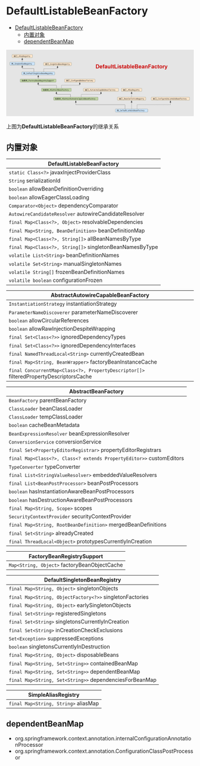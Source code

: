 # DefaultListableBeanFactory

<!-- TOC -->

- [DefaultListableBeanFactory](#defaultlistablebeanfactory)
  - [内置对象](#%E5%86%85%E7%BD%AE%E5%AF%B9%E8%B1%A1)
  - [dependentBeanMap](#dependentbeanmap)

<!-- /TOC -->

![ae](../img/DefaultListableBeanFactory.png)

上图为**DefaultListableBeanFactory**的继承关系

## 内置对象

| DefaultListableBeanFactory  |
|---|
| `static Class<?>` javaxInjectProviderClass
| `String` serializationId
| `boolean` allowBeanDefinitionOverriding
| `boolean` allowEagerClassLoading
| `Comparator<Object>` dependencyComparator
| `AutowireCandidateResolver` autowireCandidateResolver
| `final Map<Class<?>, Object>` resolvableDependencies
| `final Map<String, BeanDefinition>` beanDefinitionMap
| `final Map<Class<?>, String[]>` allBeanNamesByType
| `final Map<Class<?>, String[]>` singletonBeanNamesByType
| `volatile List<String>` beanDefinitionNames
| `volatile Set<String>` manualSingletonNames
| `volatile String[]` frozenBeanDefinitionNames
| `volatile boolean` configurationFrozen

| AbstractAutowireCapableBeanFactory  |
|---|
| `InstantiationStrategy` instantiationStrategy
| `ParameterNameDiscoverer` parameterNameDiscoverer
| `boolean` allowCircularReferences
| `boolean` allowRawInjectionDespiteWrapping
| `final Set<Class<?>>` ignoredDependencyTypes
| `final Set<Class<?>>` ignoredDependencyInterfaces
| `final NamedThreadLocal<String>` currentlyCreatedBean
| `final Map<String, BeanWrapper>` factoryBeanInstanceCache
| `final ConcurrentMap<Class<?>, PropertyDescriptor[]>` filteredPropertyDescriptorsCache


| AbstractBeanFactory  |
|---|
| `BeanFactory` parentBeanFactory
| `ClassLoader` beanClassLoader
| `ClassLoader` tempClassLoader
| `boolean` cacheBeanMetadata
| `BeanExpressionResolver` beanExpressionResolver
| `ConversionService` conversionService
| `final Set<PropertyEditorRegistrar>` propertyEditorRegistrars
| `final Map<Class<?>, Class<? extends PropertyEditor>>` customEditors
| `TypeConverter` typeConverter
| `final List<StringValueResolver>` embeddedValueResolvers
| `final List<BeanPostProcessor>` beanPostProcessors
| `boolean` hasInstantiationAwareBeanPostProcessors
| `boolean` hasDestructionAwareBeanPostProcessors
| `final Map<String, Scope>` scopes
| `SecurityContextProvider` securityContextProvider
| `final Map<String, RootBeanDefinition>` mergedBeanDefinitions
| `final Set<String>` alreadyCreated
| `final ThreadLocal<Object>` prototypesCurrentlyInCreation

| FactoryBeanRegistrySupport  |
|---|
| `Map<String, Object>` factoryBeanObjectCache

| DefaultSingletonBeanRegistry  |
|---|
| `final Map<String, Object>` singletonObjects
| `final Map<String, ObjectFactory<?>>` singletonFactories
| `final Map<String, Object>` earlySingletonObjects
| `final Set<String>` registeredSingletons
| `final Set<String>` singletonsCurrentlyInCreation
| `final Set<String>` inCreationCheckExclusions
| `Set<Exception>` suppressedExceptions
| `boolean` singletonsCurrentlyInDestruction
| `final Map<String, Object>` disposableBeans
| `final Map<String, Set<String>>` containedBeanMap
| `final Map<String, Set<String>>` dependentBeanMap
| `final Map<String, Set<String>>` dependenciesForBeanMap

| SimpleAliasRegistry  |
|---|
| `final Map<String, String>` aliasMap




## dependentBeanMap

- org.springframework.context.annotation.internalConfigurationAnnotationProcessor
- org.springframework.context.annotation.ConfigurationClassPostProcessor